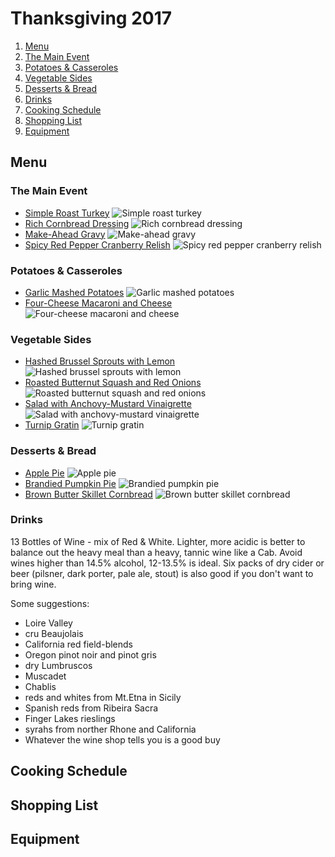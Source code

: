 # Thanksgiving 2017

1. [Menu](#menu)
  1. [The Main Event](#the-main-event)
  2. [Potatoes & Casseroles](#potatoes-&-casseroles)
  3. [Vegetable Sides](#vegetable-sides)
  4. [Desserts & Bread](#desserts-&-bread)
  5. [Drinks](#drinks)
2. [Cooking Schedule](#cooking-schedule)
3. [Shopping List](#shopping-list)
4. [Equipment](#equipment)

## Menu

### The Main Event

- [Simple Roast Turkey](https://cooking.nytimes.com/recipes/1015474-simple-roast-turkey) ![Simple roast turkey](https://static01.nyt.com/images/2014/04/08/dining/unturkey-still/unturkey-still-videoSixteenByNine540.jpg)
- [Rich Cornbread Dressing](https://cooking.nytimes.com/recipes/418-rich-cornbread-dressing) ![Rich cornbread dressing](https://static01.nyt.com/images/2015/10/16/dining/16COOKING-CORNBREADDRESSING/16COOKING-CORNBREADDRESSING-articleLarge.jpg)
- [Make-Ahead Gravy](https://cooking.nytimes.com/recipes/1015197-make-ahead-gravy) ![Make-ahead gravy](https://static01.nyt.com/images/2013/11/08/dining/08makeaheadgravy/08makeaheadgravy-mediumThreeByTwo440-v3.jpg)
- [Spicy Red Pepper Cranberry Relish](https://cooking.nytimes.com/recipes/1015348-spicy-red-pepper-cranberry-relish) ![Spicy red pepper cranberry relish](https://static01.nyt.com/images/2013/11/08/dining/08spicyredpeppercranberry/08spicyredpeppercranberry-articleLarge.jpg)

### Potatoes & Casseroles

- [Garlic Mashed Potatoes](https://cooking.nytimes.com/recipes/4288-garlic-mashed-potatoes) ![Garlic mashed potatoes](https://static01.nyt.com/images/2015/10/15/dining/15COOKING-MASHEDPOTATOES2/15COOKING-MASHEDPOTATOES2-articleLarge.jpg)
- [Four-Cheese Macaroni and Cheese](https://cooking.nytimes.com/recipes/1014635-four-cheese-macaroni-and-cheese) ![Four-cheese macaroni and cheese](https://static01.nyt.com/images/2013/03/27/dining/27APPE/27APPE-articleLarge.jpg)

### Vegetable Sides

- [Hashed Brussel Sprouts with Lemon](https://cooking.nytimes.com/recipes/453-hashed-brussels-sprouts-with-lemon) ![Hashed brussel sprouts with lemon](https://static01.nyt.com/images/2015/03/18/dining/hashed-brussel-sprouts/hashed-brussel-sprouts-mediumThreeByTwo440.jpg)
- [Roasted Butternut Squash and Red Onions](https://cooking.nytimes.com/recipes/1015421-roasted-butternut-squash-and-red-onions) ![Roasted butternut squash and red onions](https://static01.nyt.com/images/2013/11/11/dining/video-thanksgiving-squash/video-thanksgiving-squash-articleLarge.jpg)
- [Salad with Anchovy-Mustard Vinaigrette](https://cooking.nytimes.com/recipes/1015839-salad-with-anchovy-mustard-vinaigrette) ![Salad with anchovy-mustard vinaigrette](https://static01.nyt.com/images/2013/12/18/dining/20131218-APPE-slide-N1AO/20131218-APPE-slide-N1AO-articleLarge.jpg)
- [Turnip Gratin](https://cooking.nytimes.com/recipes/12252-turnip-gratin) ![Turnip gratin](https://static01.nyt.com/images/2012/01/03/science/06recipehealth/06recipehealth-articleLarge-v2.jpg)

### Desserts & Bread

- [Apple Pie](https://cooking.nytimes.com/recipes/12320-apple-pie) ![Apple pie](https://static01.nyt.com/images/2012/02/19/magazine/19eat_span/19eat_span-articleLarge-v2.jpg)
- [Brandied Pumpkin Pie](https://cooking.nytimes.com/recipes/1015413-brandied-pumpkin-pie) ![Brandied pumpkin pie](https://static01.nyt.com/images/2014/11/11/multimedia/clark-brandied-pumpkin/clark-brandied-pumpkin-mediumThreeByTwo440.jpg)
- [Brown Butter Skillet Cornbread](https://cooking.nytimes.com/recipes/1016965-brown-butter-skillet-cornbread) ![Brown butter skillet cornbread](https://static01.nyt.com/images/2014/11/05/multimedia/clark-maple-cornbread/clark-maple-cornbread-mediumThreeByTwo440.jpg)

### Drinks

13 Bottles of Wine - mix of Red & White. Lighter, more acidic is better to balance out the heavy meal than a heavy, tannic wine like a Cab. Avoid wines higher than 14.5% alcohol, 12-13.5% is ideal. Six packs of dry cider or beer (pilsner, dark porter, pale ale, stout) is also good if you don't want to bring wine.

Some suggestions:

- Loire Valley
- cru Beaujolais
- California red field-blends
- Oregon pinot noir and pinot gris
- dry Lumbruscos
- Muscadet
- Chablis
- reds and whites from Mt.Etna in Sicily
- Spanish reds from Ribeira Sacra
- Finger Lakes rieslings
- syrahs from norther Rhone and California
- Whatever the wine shop tells you is a good buy

## Cooking Schedule

## Shopping List

## Equipment

